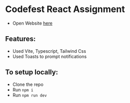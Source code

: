 # Codefest React Assignment

- Open Website [here](https://varun-codefest-react.netlify.app/)

## Features:
- Used Vite, Typescript, Tailwind Css
- Used Toasts to prompt notifications

## To setup locally:
- Clone the repo
- Run `npm i`
- Run `npm run dev`
